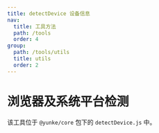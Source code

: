 ```yaml
---
title: detectDevice 设备信息
nav:
  title: 工具方法
  path: /tools
  order: 4
group:
  path: /tools/utils
  title: utils
  order: 2
---
```


# 浏览器及系统平台检测

该工具位于 `@yunke/core` 包下的 `detectDevice.js` 中。
